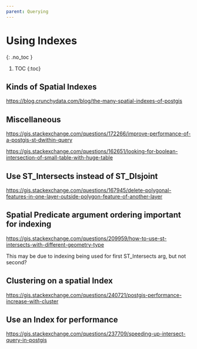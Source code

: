 ```yaml
---
parent: Querying
---
```


# Using Indexes
{: .no_toc }

1. TOC
{:toc}

## Kinds of Spatial Indexes
<https://blog.crunchydata.com/blog/the-many-spatial-indexes-of-postgis>

## Miscellaneous

<https://gis.stackexchange.com/questions/172266/improve-performance-of-a-postgis-st-dwithin-query>

<https://gis.stackexchange.com/questions/162651/looking-for-boolean-intersection-of-small-table-with-huge-table>

## Use ST_Intersects instead of ST_DIsjoint
<https://gis.stackexchange.com/questions/167945/delete-polygonal-features-in-one-layer-outside-polygon-feature-of-another-layer>

## Spatial Predicate argument ordering important for indexing
<https://gis.stackexchange.com/questions/209959/how-to-use-st-intersects-with-different-geometry-type>

This may be due to indexing being used for first ST_Intersects arg, but not second?

## Clustering on a spatial Index
<https://gis.stackexchange.com/questions/240721/postgis-performance-increase-with-cluster>

## Use an Index for performance
<https://gis.stackexchange.com/questions/237709/speeding-up-intersect-query-in-postgis>
